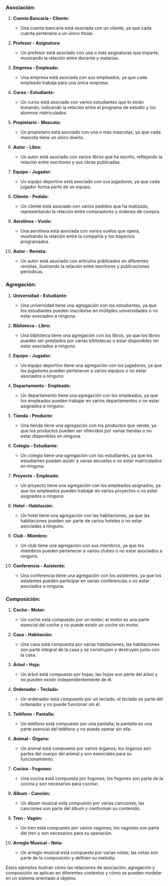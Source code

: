 ### Asociación:

1. **Cuenta Bancaria - Cliente:**

   - Una cuenta bancaria está asociada con un cliente, ya que cada cuenta pertenece a un único titular.

2. **Profesor - Asignatura:**

   - Un profesor está asociado con una o más asignaturas que imparte, mostrando la relación entre docente y materias.

3. **Empresa - Empleado:**

   - Una empresa está asociada con sus empleados, ya que cada empleado trabaja para una única empresa.

4. **Curso - Estudiante:**

   - Un curso está asociado con varios estudiantes que lo están tomando, indicando la relación entre el programa de estudio y los alumnos matriculados.

5. **Propietario - Mascota:**

   - Un propietario está asociado con una o más mascotas, ya que cada mascota tiene un único dueño.

6. **Autor - Libro:**

   - Un autor está asociado con varios libros que ha escrito, reflejando la relación entre escritores y sus obras publicadas.

7. **Equipo - Jugador:**

   - Un equipo deportivo está asociado con sus jugadores, ya que cada jugador forma parte de un equipo.

8. **Cliente - Pedido:**

   - Un cliente está asociado con varios pedidos que ha realizado, representando la relación entre compradores y órdenes de compra.

9. **Aerolínea - Vuelo:**

   - Una aerolínea está asociada con varios vuelos que opera, mostrando la relación entre la compañía y los trayectos programados.

10. **Autor - Revista:**
    - Un autor está asociado con artículos publicados en diferentes revistas, ilustrando la relación entre escritores y publicaciones periódicas.

### Agregación:

1. **Universidad - Estudiante:**

   - Una universidad tiene una agregación con los estudiantes, ya que los estudiantes pueden inscribirse en múltiples universidades o no estar asociados a ninguna.

2. **Biblioteca - Libro:**

   - Una biblioteca tiene una agregación con los libros, ya que los libros pueden ser prestados por varias bibliotecas o estar disponibles sin estar asociados a ninguna.

3. **Equipo - Jugador:**

   - Un equipo deportivo tiene una agregación con los jugadores, ya que los jugadores pueden pertenecer a varios equipos o no estar asociados a ninguno.

4. **Departamento - Empleado:**

   - Un departamento tiene una agregación con los empleados, ya que los empleados pueden trabajar en varios departamentos o no estar asignados a ninguno.

5. **Tienda - Producto:**

   - Una tienda tiene una agregación con los productos que vende, ya que los productos pueden ser ofrecidos por varias tiendas o no estar disponibles en ninguna.

6. **Colegio - Estudiante:**

   - Un colegio tiene una agregación con los estudiantes, ya que los estudiantes pueden asistir a varias escuelas o no estar matriculados en ninguna.

7. **Proyecto - Empleado:**

   - Un proyecto tiene una agregación con los empleados asignados, ya que los empleados pueden trabajar en varios proyectos o no estar asignados a ninguno.

8. **Hotel - Habitación:**

   - Un hotel tiene una agregación con las habitaciones, ya que las habitaciones pueden ser parte de varios hoteles o no estar asociadas a ninguno.

9. **Club - Miembro:**

   - Un club tiene una agregación con sus miembros, ya que los miembros pueden pertenecer a varios clubes o no estar asociados a ninguno.

10. **Conferencia - Asistente:**
    - Una conferencia tiene una agregación con los asistentes, ya que los asistentes pueden participar en varias conferencias o no estar asociados a ninguna.

### Composición:

1. **Coche - Motor:**

   - Un coche está compuesto por un motor; el motor es una parte esencial del coche y no puede existir un coche sin motor.

2. **Casa - Habitación:**

   - Una casa está compuesta por varias habitaciones; las habitaciones son parte integral de la casa y se construyen y destruyen junto con la casa.

3. **Árbol - Hoja:**

   - Un árbol está compuesto por hojas; las hojas son parte del árbol y no pueden existir independientemente de él.

4. **Ordenador - Teclado:**

   - Un ordenador está compuesto por un teclado; el teclado es parte del ordenador y no puede funcionar sin él.

5. **Teléfono - Pantalla:**

   - Un teléfono está compuesto por una pantalla; la pantalla es una parte esencial del teléfono y no puede operar sin ella.

6. **Animal - Órgano:**

   - Un animal está compuesto por varios órganos; los órganos son partes del cuerpo del animal y son esenciales para su funcionamiento.

7. **Cocina - Fogones:**

   - Una cocina está compuesta por fogones; los fogones son parte de la cocina y son necesarios para cocinar.

8. **Álbum - Canción:**

   - Un álbum musical está compuesto por varias canciones; las canciones son parte del álbum y conforman su contenido.

9. **Tren - Vagón:**

   - Un tren está compuesto por varios vagones; los vagones son parte del tren y son necesarios para su operación.

10. **Arreglo Musical - Nota:**
    - Un arreglo musical está compuesto por varias notas; las notas son parte de la composición y definen su melodía.

Estos ejemplos ilustran cómo las relaciones de asociación, agregación y composición se aplican en diferentes contextos y cómo se pueden modelar en un sistema orientado a objetos.
